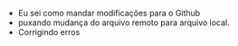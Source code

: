 
- Eu sei como mandar modificações para o Github
- puxando mudança do arquivo remoto para arquivo local.
- Corrigindo erros

